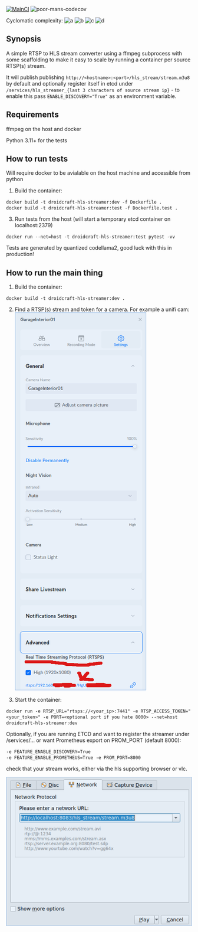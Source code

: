 [![MainCI](https://github.com/TensorTemplar/hls_streamer/actions/workflows/main-ci.yaml/badge.svg)](https://github.com/TensorTemplar/hls_streamer/actions/workflows/main-ci.yaml) ![poor-mans-codecov](https://s3.eu-central-1.amazonaws.com/public-store.droidcraft.io/hls_streamer/ci/codecov.svg)

Cyclomatic complexity:
![a](https://s3.eu-central-1.amazonaws.com/public-store.droidcraft.io/hls_streamer/ci/badge_A.svg)
![b](https://s3.eu-central-1.amazonaws.com/public-store.droidcraft.io/hls_streamer/ci/badge_B.svg)
![c](https://s3.eu-central-1.amazonaws.com/public-store.droidcraft.io/hls_streamer/ci/badge_C.svg)
![d](https://s3.eu-central-1.amazonaws.com/public-store.droidcraft.io/hls_streamer/ci/badge_D.svg)



## Synopsis

A simple RTSP to HLS stream converter using a ffmpeg subprocess with some scaffolding to make it easy to scale by running a container per source RTSP(s) stream.

It will publish publishing `http://<hostname>:<port>/hls_stream/stream.m3u8` by default and optionally register itself in etcd under `/services/hls_streamer_{last 3 characters of source stream ip}` - to enable this pass `ENABLE_DISCOVERY="True"` as an environment variable.


## Requirements

ffmpeg on the host and docker

Python 3.11+ for the tests

## How to run tests

Will require docker to be avialable on the host machine and accessible from python

1. Build the container:
```
docker build -t droidcraft-hls-streamer:dev -f Dockerfile .
docker build -t droidcraft-hls-streamer:test -f Dockerfile.test .
```

3. Run tests from the host (will start a temporary etcd container on localhost:2379)
```
docker run --net=host -t droidcraft-hls-streamer:test pytest -vv
```

Tests are generated by quantized codellama2, good luck with this in production!


## How to run the main thing

1. Build the container:
```
docker build -t droidcraft-hls-streamer:dev .
```

2. Find a RTSP(s) stream and token for a camera. For example a unifi cam:
![example_cam.png](example_cam.png)

3. Start the container:
```
docker run -e RTSP_URL="rtsps://<your_ip>:7441" -e RTSP_ACCESS_TOKEN="<your_token>" -e PORT=<optional port if you hate 8000> --net=host droidcraft-hls-streamer:dev
```

Optionally, if you are running ETCD and want to register the streamer under /services/... or want Prometheus export on PROM_PORT (default 8000):
```
-e FEATURE_ENABLE_DISCOVERY=True
-e FEATURE_ENABLE_PROMETHEUS=True -e PROM_PORT=8000
```

check that your stream works, either via the hls supporting browser or vlc.

![vlc.png](vlc.png)

